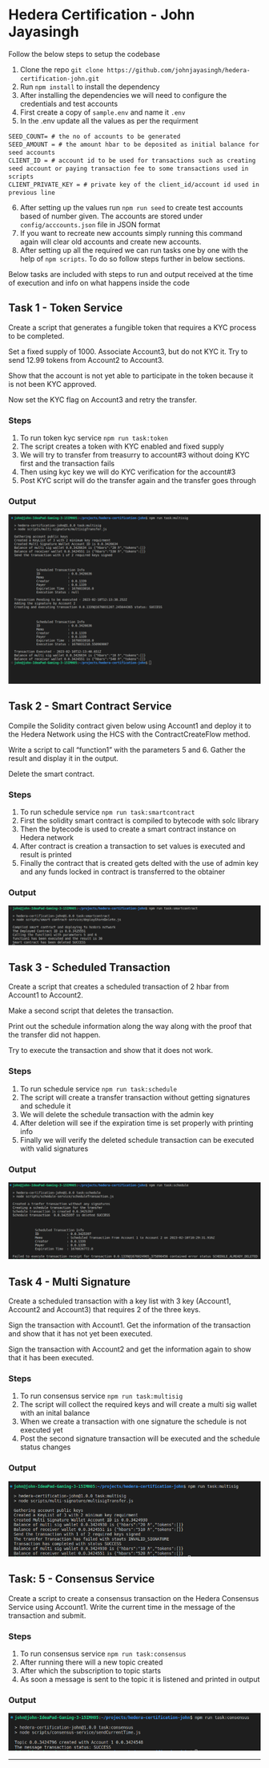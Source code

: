 # Hedera Certification - John Jayasingh

Follow the below steps to setup the codebase 

1. Clone the repo `git clone https://github.com/johnjayasingh/hedera-certification-john.git`
2. Run `npm install` to install the dependency
3. After installing the dependencies we will need to configure the credentials and test accounts
4. First create a copy of `sample.env` and name it `.env`
5. In the .env update all the values as per the requirment
```
SEED_COUNT= # the no of accounts to be generated
SEED_AMOUNT = # the amount hbar to be deposited as initial balance for seed accounts
CLIENT_ID = # account id to be used for transactions such as creating seed account or paying transaction fee to some transactions used in scripts
CLIENT_PRIVATE_KEY = # private key of the client_id/account id used in previous line
```
6. After setting up the values run `npm run seed` to create test accounts based of number given. The accounts are stored under `config/acccounts.json` file in JSON format 
7. If you want to recreate new accounts simply running this command again will clear old accounts and create new accounts.
8. After setting up all the required we can run tasks one by one with the help of `npm scripts`. To do so follow steps further in below sections.

Below tasks are included with steps to run and output received at the time of execution and info on what happens inside the code 

## Task 1 - Token Service
Create a script that generates a fungible token that requires a KYC
process to be completed.

Set a fixed supply of 1000. Associate Account3, but do not KYC it.
Try to send 12.99 tokens from Account2 to Account3.

Show that the account is not yet able to participate in the token
because it is not been KYC approved.

Now set the KYC flag on Account3 and retry the transfer.

### Steps
1. To run token kyc service `npm run task:token`
2. The script creates a token with KYC enabled and fixed supply 
3. We will try to transfer from treasurry to account#3 without doing KYC first and the transaction fails
4. Then using kyc key we will do KYC verification for the account#3
5. Post KYC script will do the transfer again and the transfer goes through 


### Output
![swap output](./scripts/token-service/output.png)


## Task 2 - Smart Contract Service
Compile the Solidity contract given below using
Account1 and deploy it to the Hedera Network using
the HCS with the ContractCreateFlow method. 

Write a script to call “function1” with the parameters 5 and 6.
Gather the result and display it in the output.

Delete the smart contract.
### Steps
1. To run schedule service `npm run task:smartcontract`
2. First the solidity smart contract is compiled to bytecode with solc library 
3. Then the bytecode is used to create a smart contract instance on Hedera network
4. After contract is creation a transaction to set values is executed and result is printed
5. Finally the contract that is created gets delted with the use of admin key and any funds locked in contract is transferred to the obtainer


### Output
![swap output](./scripts/smart-contract-service/output.png)


## Task 3 - Scheduled Transaction
Create a script that creates a scheduled transaction of 2 hbar from
Account1 to Account2.

Make a second script that deletes the transaction.

Print out the schedule information along the way along with the
proof that the transfer did not happen.

Try to execute the transaction and show that it does not work.

### Steps
1. To run schedule service `npm run task:schedule`
2. The script will create a transfer transaction without getting signatures and schedule it 
3. We will delete the schedule transaction with the admin key
4. After deletion will see if the expiration time is set properly with printing info
4. Finally we will verify the deleted schedule transaction can be executed with valid signatures  


### Output
![swap output](./scripts/schedule-service/output.png)


## Task 4 - Multi Signature

Create a scheduled transaction with a key list with 3 key
(Account1, Account2 and Account3) that requires 2 of the three
keys.

Sign the transaction with Account1. Get the information of the
transaction and show that it has not yet been executed.

Sign the transaction with Account2 and get the information again to show that it has been executed.


### Steps
1. To run consensus service `npm run task:multisig`
2. The script will collect the required keys and will create a multi sig wallet with an inital balance
3.  When we create a transaction with one signature the schedule is not executed yet
4. Post the second signature transaction will be executed and the schedule status changes


### Output
![swap output](./scripts/multi-signature/output.png)


## Task: 5 - Consensus Service
Create a script to create a consensus transaction on the Hedera
Consensus Service using Account1. Write the current time in the
message of the transaction and submit.

### Steps
1. To run consensus service `npm run task:consensus`
2. After running there will a new topic created
3. After which the subscription to topic starts
4. As soon a message is sent to the topic it is listened and printed in output

### Output
![swap output](./scripts/consensus-service/output.png)

---
